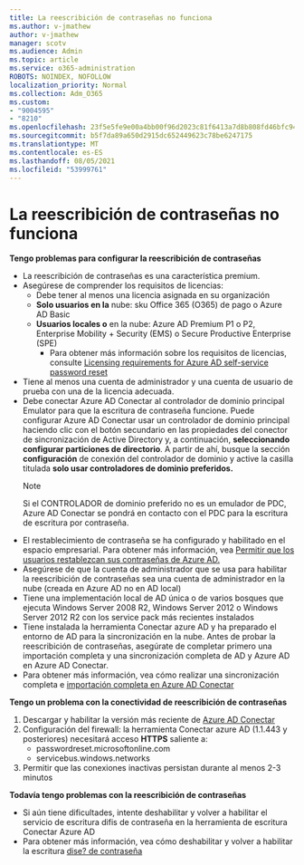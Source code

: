 ```yaml
---
title: La reescribición de contraseñas no funciona
ms.author: v-jmathew
author: v-jmathew
manager: scotv
ms.audience: Admin
ms.topic: article
ms.service: o365-administration
ROBOTS: NOINDEX, NOFOLLOW
localization_priority: Normal
ms.collection: Adm_O365
ms.custom:
- "9004595"
- "8210"
ms.openlocfilehash: 23f5e5fe9e00a4bb00f96d2023c81f6413a7d8b808fd46bfc94483944bb898dc
ms.sourcegitcommit: b5f7da89a650d2915dc652449623c78be6247175
ms.translationtype: MT
ms.contentlocale: es-ES
ms.lasthandoff: 08/05/2021
ms.locfileid: "53999761"
---
```

# <a name="password-writeback-is-not-working"></a>La reescribición de contraseñas no funciona

**Tengo problemas para configurar la reescribición de contraseñas**

- La reescribición de contraseñas es una característica premium.
- Asegúrese de comprender los requisitos de licencias:
  - Debe tener al menos una licencia asignada en su organización
  - **Solo usuarios en la** nube: sku Office 365 (O365) de pago o Azure AD Basic
  - **Usuarios locales o** en la nube: Azure AD Premium P1 o P2, Enterprise Mobility + Security (EMS) o Secure Productive Enterprise (SPE)
    - Para obtener más información sobre los requisitos de licencias, consulte [Licensing requirements for Azure AD self-service password reset](https://docs.microsoft.com/azure/active-directory/active-directory-passwords-licensing)
- Tiene al menos una cuenta de administrador y una cuenta de usuario de prueba con una de la licencia adecuada.
- Debe conectar Azure AD Conectar al controlador de dominio principal Emulator para que la escritura de contraseña funcione. Puede configurar Azure AD Conectar usar un controlador de dominio  principal haciendo clic con el botón secundario en las propiedades del conector de sincronización de Active Directory y, a continuación, **seleccionando configurar particiones de directorio**. A partir de ahí, busque la sección **configuración** de conexión del controlador de dominio y active la casilla titulada **solo usar controladores de dominio preferidos.**
  > [!NOTE]
  > Si el CONTROLADOR de dominio preferido no es un emulador de PDC, Azure AD Conectar se pondrá en contacto con el PDC para la escritura de escritura por contraseña.
- El restablecimiento de contraseña se ha configurado y habilitado en el espacio empresarial. Para obtener más información, vea [Permitir que los usuarios restablezcan sus contraseñas de Azure AD.](https://docs.microsoft.com/azure/active-directory/active-directory-passwords-getting-started)
- Asegúrese de que la cuenta de administrador que se usa para habilitar la reescribición de contraseñas sea una cuenta de administrador en la nube (creada en Azure AD no en AD local)
- Tiene una implementación local de AD única o de varios bosques que ejecuta Windows Server 2008 R2, Windows Server 2012 o Windows Server 2012 R2 con los service pack más recientes instalados
- Tiene instalada la herramienta Conectar azure AD y ha preparado el entorno de AD para la sincronización en la nube. Antes de probar la reescribición de contraseñas, asegúrate de completar primero una importación completa y una sincronización completa de AD y Azure AD en Azure AD Conectar.
- Para obtener más información, vea cómo realizar una sincronización completa e [importación completa en Azure AD Conectar](https://docs.microsoft.com/azure/active-directory/connect/active-directory-aadconnectsync-operations)

**Tengo un problema con la conectividad de reescribición de contraseñas**

1. Descargar y habilitar la versión más reciente de [Azure AD Conectar](https://www.microsoft.com/download/details.aspx?id=47594)
2. Configuración del firewall: la herramienta Conectar azure AD (1.1.443 y posteriores) necesitará acceso **HTTPS** saliente a:
    - passwordreset.microsoftonline.com
    - servicebus.windows.networks
3. Permitir que las conexiones inactivas persistan durante al menos 2-3 minutos

**Todavía tengo problemas con la reescribición de contraseñas**

- Si aún tiene dificultades, intente deshabilitar y volver a habilitar el servicio de escritura difis de contraseña en la herramienta de escritura Conectar Azure AD
- Para obtener más información, vea cómo deshabilitar y volver a habilitar la escritura [dise? de contraseña](https://docs.microsoft.com/azure/active-directory/active-directory-passwords-troubleshoot)

